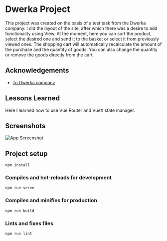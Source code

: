 # Dwerka Project

This project was created on the basis of a test task from the Dwerka company. I did the layout of the site, after which there was a desire to add functionality using View.
At the moment, here you can sort the product, select the desired one and send it to the basket or select it from previously viewed ones. The shopping cart will automatically recalculate the amount of the purchase and the quantity of goods. You can also change the quantity or remove the goods directly from the cart.

## Acknowledgements

- [To Dwerka company](https://dwerka.ru)

## Lessons Learned

Here I learned how to use Vue Router and VueX state manager.

## Screenshots

![App Screenshot](https://firebasestorage.googleapis.com/v0/b/dwerka.appspot.com/o/%D0%A1%D0%BA%D1%80%D0%B8%D0%BD%20%D1%81%D0%B0%D0%B9%D1%82%D0%B0%20Dwerka.jpg?alt=media&token=8fdc2dc1-eace-468e-ab28-2826c8a07c18&_gl=1*1xg3o74*_ga*MzU4MTE1MTgzLjE2ODYwNDY4MzA.*_ga_CW55HF8NVT*MTY4NjA0NjgzMC4xLjEuMTY4NjA0Njk1NC4wLjAuMA..)

## Project setup

```
npm install
```

### Compiles and hot-reloads for development

```
npm run serve
```

### Compiles and minifies for production

```
npm run build
```

### Lints and fixes files

```
npm run lint
```
